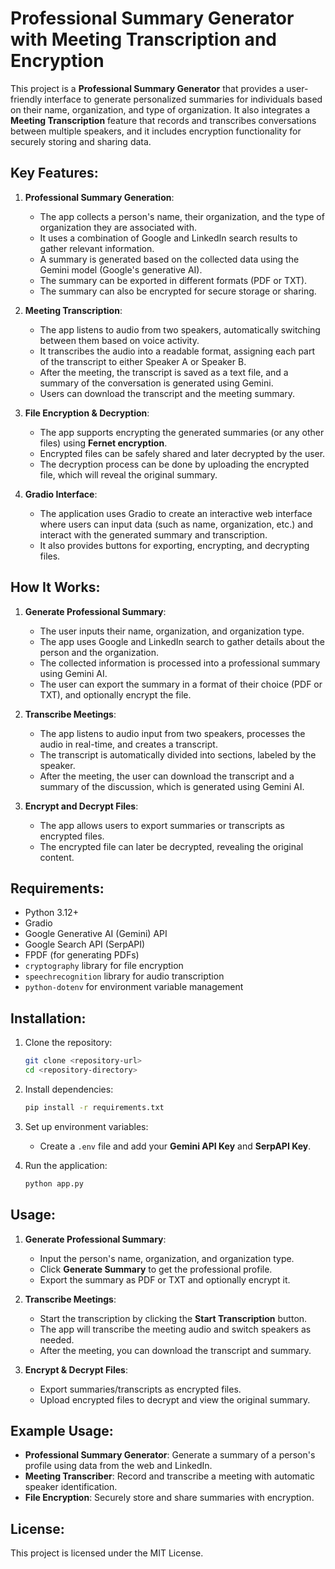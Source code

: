 

# Professional Summary Generator with Meeting Transcription and Encryption

This project is a **Professional Summary Generator** that provides a user-friendly interface to generate personalized summaries for individuals based on their name, organization, and type of organization. It also integrates a **Meeting Transcription** feature that records and transcribes conversations between multiple speakers, and it includes encryption functionality for securely storing and sharing data.

## Key Features:

1. **Professional Summary Generation**:
   - The app collects a person's name, their organization, and the type of organization they are associated with.
   - It uses a combination of Google and LinkedIn search results to gather relevant information.
   - A summary is generated based on the collected data using the Gemini model (Google's generative AI).
   - The summary can be exported in different formats (PDF or TXT).
   - The summary can also be encrypted for secure storage or sharing.

2. **Meeting Transcription**:
   - The app listens to audio from two speakers, automatically switching between them based on voice activity.
   - It transcribes the audio into a readable format, assigning each part of the transcript to either Speaker A or Speaker B.
   - After the meeting, the transcript is saved as a text file, and a summary of the conversation is generated using Gemini.
   - Users can download the transcript and the meeting summary.

3. **File Encryption & Decryption**:
   - The app supports encrypting the generated summaries (or any other files) using **Fernet encryption**.
   - Encrypted files can be safely shared and later decrypted by the user.
   - The decryption process can be done by uploading the encrypted file, which will reveal the original summary.

4. **Gradio Interface**:
   - The application uses Gradio to create an interactive web interface where users can input data (such as name, organization, etc.) and interact with the generated summary and transcription.
   - It also provides buttons for exporting, encrypting, and decrypting files.

## How It Works:

1. **Generate Professional Summary**:
   - The user inputs their name, organization, and organization type.
   - The app uses Google and LinkedIn search to gather details about the person and the organization.
   - The collected information is processed into a professional summary using Gemini AI.
   - The user can export the summary in a format of their choice (PDF or TXT), and optionally encrypt the file.

2. **Transcribe Meetings**:
   - The app listens to audio input from two speakers, processes the audio in real-time, and creates a transcript.
   - The transcript is automatically divided into sections, labeled by the speaker.
   - After the meeting, the user can download the transcript and a summary of the discussion, which is generated using Gemini AI.

3. **Encrypt and Decrypt Files**:
   - The app allows users to export summaries or transcripts as encrypted files.
   - The encrypted file can later be decrypted, revealing the original content.

## Requirements:
- Python 3.12+
- Gradio
- Google Generative AI (Gemini) API
- Google Search API (SerpAPI)
- FPDF (for generating PDFs)
- `cryptography` library for file encryption
- `speechrecognition` library for audio transcription
- `python-dotenv` for environment variable management

## Installation:
1. Clone the repository:
   ```bash
   git clone <repository-url>
   cd <repository-directory>
   ```

2. Install dependencies:
   ```bash
   pip install -r requirements.txt
   ```

3. Set up environment variables:
   - Create a `.env` file and add your **Gemini API Key** and **SerpAPI Key**.

4. Run the application:
   ```bash
   python app.py
   ```

## Usage:
1. **Generate Professional Summary**:
   - Input the person's name, organization, and organization type.
   - Click **Generate Summary** to get the professional profile.
   - Export the summary as PDF or TXT and optionally encrypt it.

2. **Transcribe Meetings**:
   - Start the transcription by clicking the **Start Transcription** button.
   - The app will transcribe the meeting audio and switch speakers as needed.
   - After the meeting, you can download the transcript and summary.

3. **Encrypt & Decrypt Files**:
   - Export summaries/transcripts as encrypted files.
   - Upload encrypted files to decrypt and view the original summary.

## Example Usage:
- **Professional Summary Generator**: Generate a summary of a person's profile using data from the web and LinkedIn.
- **Meeting Transcriber**: Record and transcribe a meeting with automatic speaker identification.
- **File Encryption**: Securely store and share summaries with encryption.

## License:
This project is licensed under the MIT License.
